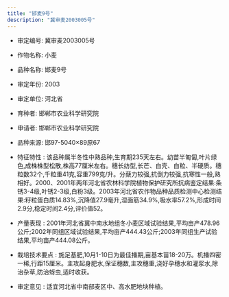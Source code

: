 ```yaml
---
title: "邯麦9号"
description: "冀审麦2003005号"
---
```

* 审定编号:  冀审麦2003005号

*  作物名称:  小麦

*  品种名称:  邯麦9号

*  审定年份:  2003

*  审定单位:  河北省

* 育种者:  邯郸市农业科学研究院

*  申请者:  邯郸市农业科学研究院

*  品种来源:  邯97-5040×89原67

*  特征特性 : 
该品种属半冬性中熟品种,生育期235天左右。幼苗半匍匐,叶片绿色,成株株型松散,株高77厘米左右。穗长纺型,长芒、白壳、白粒、半硬质。穗粒数32个,千粒重41克,容重799克/升。分蘖力较强,抗倒力较强,抗寒性一般,熟相好。2000、2001年两年河北省农林科学院植物保护研究所抗病鉴定结果:条锈3-4级,叶锈2-3级,白粉3级。2003年河北省农作物品种品质检测中心检测结果:籽粒蛋白质14.83%,沉降值27.9毫升,湿面筋34.9%,吸水率57.2%,形成时间2.9分,稳定时间2.4分,评价值52。
 
*  产量表现 : 
2001年河北省冀中南水地组冬小麦区域试验结果,平均亩产478.96公斤;2002年同组区域试验结果,平均亩产444.43公斤;2003年同组生产试验结果,平均亩产444.08公斤。

*  栽培技术要点 : 
施足基肥,10月1-10日为最佳播期,亩基本苗18-20万。机播四密一稀,行距15厘米。主攻起身肥水,保证穗数,主攻穗重,浇好孕穗水和灌浆水,除治杂草,防治蚜虫,适时收获。

*  审定意见 : 
适宜河北省中南部麦区中、高水肥地块种植。
